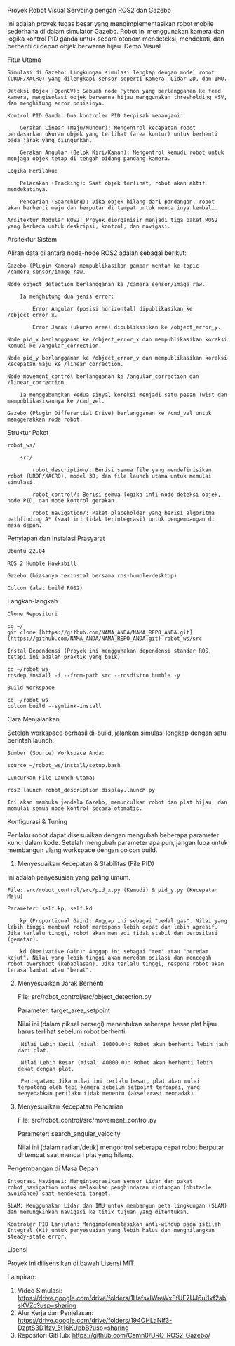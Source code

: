 Proyek Robot Visual Servoing dengan ROS2 dan Gazebo

Ini adalah proyek tugas besar yang mengimplementasikan robot mobile sederhana di dalam simulator Gazebo. Robot ini menggunakan kamera dan logika kontrol PID ganda untuk secara otonom mendeteksi, mendekati, dan berhenti di depan objek berwarna hijau.
Demo Visual

Fitur Utama

    Simulasi di Gazebo: Lingkungan simulasi lengkap dengan model robot (URDF/XACRO) yang dilengkapi sensor seperti Kamera, Lidar 2D, dan IMU.

    Deteksi Objek (OpenCV): Sebuah node Python yang berlangganan ke feed kamera, mengisolasi objek berwarna hijau menggunakan thresholding HSV, dan menghitung error posisinya.

    Kontrol PID Ganda: Dua kontroler PID terpisah menangani:

        Gerakan Linear (Maju/Mundur): Mengontrol kecepatan robot berdasarkan ukuran objek yang terlihat (area kontur) untuk berhenti pada jarak yang diinginkan.

        Gerakan Angular (Belok Kiri/Kanan): Mengontrol kemudi robot untuk menjaga objek tetap di tengah bidang pandang kamera.

    Logika Perilaku:

        Pelacakan (Tracking): Saat objek terlihat, robot akan aktif mendekatinya.

        Pencarian (Searching): Jika objek hilang dari pandangan, robot akan berhenti maju dan berputar di tempat untuk mencarinya kembali.

    Arsitektur Modular ROS2: Proyek diorganisir menjadi tiga paket ROS2 yang berbeda untuk deskripsi, kontrol, dan navigasi.

Arsitektur Sistem

Aliran data di antara node-node ROS2 adalah sebagai berikut:

    Gazebo (Plugin Kamera) mempublikasikan gambar mentah ke topic /camera_sensor/image_raw.

    Node object_detection berlangganan ke /camera_sensor/image_raw.

        Ia menghitung dua jenis error:

            Error Angular (posisi horizontal) dipublikasikan ke /object_error_x.

            Error Jarak (ukuran area) dipublikasikan ke /object_error_y.

    Node pid_x berlangganan ke /object_error_x dan mempublikasikan koreksi kemudi ke /angular_correction.

    Node pid_y berlangganan ke /object_error_y dan mempublikasikan koreksi kecepatan maju ke /linear_correction.

    Node movement_control berlangganan ke /angular_correction dan /linear_correction.

        Ia menggabungkan kedua sinyal koreksi menjadi satu pesan Twist dan mempublikasikannya ke /cmd_vel.

    Gazebo (Plugin Differential Drive) berlangganan ke /cmd_vel untuk menggerakkan roda robot.

Struktur Paket

    robot_ws/

        src/

            robot_description/: Berisi semua file yang mendefinisikan robot (URDF/XACRO), model 3D, dan file launch utama untuk memulai simulasi.

            robot_control/: Berisi semua logika inti—node deteksi objek, node PID, dan node kontrol gerakan.

            robot_navigation/: Paket placeholder yang berisi algoritma pathfinding A* (saat ini tidak terintegrasi) untuk pengembangan di masa depan.

Penyiapan dan Instalasi
Prasyarat

    Ubuntu 22.04

    ROS 2 Humble Hawksbill

    Gazebo (biasanya terinstal bersama ros-humble-desktop)

    Colcon (alat build ROS2)

Langkah-langkah

    Clone Repositori

    cd ~/
    git clone [https://github.com/NAMA_ANDA/NAMA_REPO_ANDA.git](https://github.com/NAMA_ANDA/NAMA_REPO_ANDA.git) robot_ws/src

    Instal Dependensi (Proyek ini menggunakan dependensi standar ROS, tetapi ini adalah praktik yang baik)

    cd ~/robot_ws
    rosdep install -i --from-path src --rosdistro humble -y

    Build Workspace

    cd ~/robot_ws
    colcon build --symlink-install

Cara Menjalankan

Setelah workspace berhasil di-build, jalankan simulasi lengkap dengan satu perintah launch:

    Sumber (Source) Workspace Anda:

    source ~/robot_ws/install/setup.bash

    Luncurkan File Launch Utama:

    ros2 launch robot_description display.launch.py

    Ini akan membuka jendela Gazebo, memunculkan robot dan plat hijau, dan memulai semua node kontrol secara otomatis.

Konfigurasi & Tuning

Perilaku robot dapat disesuaikan dengan mengubah beberapa parameter kunci dalam kode. Setelah mengubah parameter apa pun, jangan lupa untuk membangun ulang workspace dengan colcon build.
1. Menyesuaikan Kecepatan & Stabilitas (File PID)

Ini adalah penyesuaian yang paling umum.

    File: src/robot_control/src/pid_x.py (Kemudi) & pid_y.py (Kecepatan Maju)

    Parameter: self.kp, self.kd

        kp (Proportional Gain): Anggap ini sebagai "pedal gas". Nilai yang lebih tinggi membuat robot merespons lebih cepat dan lebih agresif. Jika terlalu tinggi, robot akan menjadi tidak stabil dan berosilasi (gemetar).

        kd (Derivative Gain): Anggap ini sebagai "rem" atau "peredam kejut". Nilai yang lebih tinggi akan meredam osilasi dan mencegah robot overshoot (kebablasan). Jika terlalu tinggi, respons robot akan terasa lambat atau "berat".

2. Menyesuaikan Jarak Berhenti

    File: src/robot_control/src/object_detection.py

    Parameter: target_area_setpoint

    Nilai ini (dalam piksel persegi) menentukan seberapa besar plat hijau harus terlihat sebelum robot berhenti.

        Nilai Lebih Kecil (misal: 10000.0): Robot akan berhenti lebih jauh dari plat.

        Nilai Lebih Besar (misal: 40000.0): Robot akan berhenti lebih dekat dengan plat.

        Peringatan: Jika nilai ini terlalu besar, plat akan mulai terpotong oleh tepi kamera sebelum setpoint tercapai, yang menyebabkan perilaku tidak menentu (akselerasi mendadak).

3. Menyesuaikan Kecepatan Pencarian

    File: src/robot_control/src/movement_control.py

    Parameter: search_angular_velocity

    Nilai ini (dalam radian/detik) mengontrol seberapa cepat robot berputar di tempat saat mencari plat yang hilang.

Pengembangan di Masa Depan

    Integrasi Navigasi: Mengintegrasikan sensor Lidar dan paket robot_navigation untuk melakukan penghindaran rintangan (obstacle avoidance) saat mendekati target.

    SLAM: Menggunakan Lidar dan IMU untuk membangun peta lingkungan (SLAM) dan memungkinkan navigasi ke titik tujuan yang ditentukan.

    Kontroler PID Lanjutan: Mengimplementasikan anti-windup pada istilah Integral (Ki) untuk penyesuaian yang lebih halus dan menghilangkan steady-state error.

Lisensi

Proyek ini dilisensikan di bawah Lisensi MIT.

Lampiran:
1. Video Simulasi: https://drive.google.com/drive/folders/1HafsxIWreWxEfUF7UJ6uI1xf2absKVZc?usp=sharing
2. Alur Kerja dan Penjelasan: https://drive.google.com/drive/folders/194OHLaNlf3-DzptS3D1fzv_5t16KUpbB?usp=sharing
3. Repositori GitHub: https://github.com/Camn0/URO_ROS2_Gazebo/
